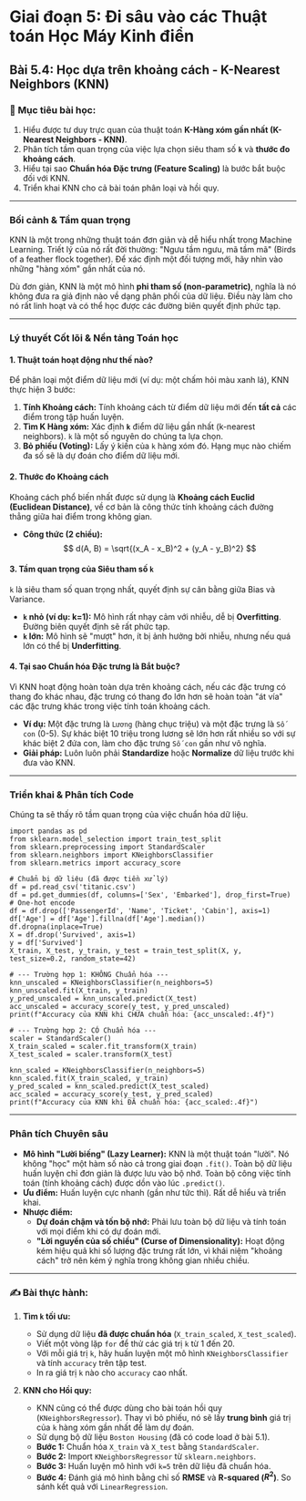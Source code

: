 # Giai đoạn 5: Đi sâu vào các Thuật toán Học Máy Kinh điển
## Bài 5.4: Học dựa trên khoảng cách - K-Nearest Neighbors (KNN)

### **🎯 Mục tiêu bài học:**
1.  Hiểu được tư duy trực quan của thuật toán **K-Hàng xóm gần nhất (K-Nearest Neighbors - KNN)**.
2.  Phân tích tầm quan trọng của việc lựa chọn siêu tham số **`k`** và **thước đo khoảng cách**.
3.  Hiểu tại sao **Chuẩn hóa Đặc trưng (Feature Scaling)** là bước bắt buộc đối với KNN.
4.  Triển khai KNN cho cả bài toán phân loại và hồi quy.

---

### **Bối cảnh & Tầm quan trọng**

KNN là một trong những thuật toán đơn giản và dễ hiểu nhất trong Machine Learning. Triết lý của nó rất đời thường: "Ngưu tầm ngưu, mã tầm mã" (Birds of a feather flock together). Để xác định một đối tượng mới, hãy nhìn vào những "hàng xóm" gần nhất của nó.

Dù đơn giản, KNN là một mô hình **phi tham số (non-parametric)**, nghĩa là nó không đưa ra giả định nào về dạng phân phối của dữ liệu. Điều này làm cho nó rất linh hoạt và có thể học được các đường biên quyết định phức tạp.

---

### **Lý thuyết Cốt lõi & Nền tảng Toán học**

#### **1. Thuật toán hoạt động như thế nào?**

Để phân loại một điểm dữ liệu mới (ví dụ: một chấm hỏi màu xanh lá), KNN thực hiện 3 bước:
1.  **Tính Khoảng cách:** Tính khoảng cách từ điểm dữ liệu mới đến **tất cả** các điểm trong tập huấn luyện.
2.  **Tìm K Hàng xóm:** Xác định **`k`** điểm dữ liệu gần nhất (k-nearest neighbors). `k` là một số nguyên do chúng ta lựa chọn.
3.  **Bỏ phiếu (Voting):** Lấy ý kiến của `k` hàng xóm đó. Hạng mục nào chiếm đa số sẽ là dự đoán cho điểm dữ liệu mới.



#### **2. Thước đo Khoảng cách**
Khoảng cách phổ biến nhất được sử dụng là **Khoảng cách Euclid (Euclidean Distance)**, về cơ bản là công thức tính khoảng cách đường thẳng giữa hai điểm trong không gian.

* **Công thức (2 chiều):**
    $$ d(A, B) = \sqrt{(x_A - x_B)^2 + (y_A - y_B)^2} $$

#### **3. Tầm quan trọng của Siêu tham số `k`**
`k` là siêu tham số quan trọng nhất, quyết định sự cân bằng giữa Bias và Variance.
* **`k` nhỏ (ví dụ: k=1):** Mô hình rất nhạy cảm với nhiễu, dễ bị **Overfitting**. Đường biên quyết định sẽ rất phức tạp.
* **`k` lớn:** Mô hình sẽ "mượt" hơn, ít bị ảnh hưởng bởi nhiễu, nhưng nếu quá lớn có thể bị **Underfitting**.

#### **4. Tại sao Chuẩn hóa Đặc trưng là Bắt buộc?**
Vì KNN hoạt động hoàn toàn dựa trên khoảng cách, nếu các đặc trưng có thang đo khác nhau, đặc trưng có thang đo lớn hơn sẽ hoàn toàn "át vía" các đặc trưng khác trong việc tính toán khoảng cách.

* **Ví dụ:** Một đặc trưng là `Lương` (hàng chục triệu) và một đặc trưng là `Số con` (0-5). Sự khác biệt 10 triệu trong lương sẽ lớn hơn rất nhiều so với sự khác biệt 2 đứa con, làm cho đặc trưng `Số con` gần như vô nghĩa.
* **Giải pháp:** Luôn luôn phải **Standardize** hoặc **Normalize** dữ liệu trước khi đưa vào KNN.

---

### **Triển khai & Phân tích Code**

Chúng ta sẽ thấy rõ tầm quan trọng của việc chuẩn hóa dữ liệu.

    import pandas as pd
    from sklearn.model_selection import train_test_split
    from sklearn.preprocessing import StandardScaler
    from sklearn.neighbors import KNeighborsClassifier
    from sklearn.metrics import accuracy_score

    # Chuẩn bị dữ liệu (đã được tiền xử lý)
    df = pd.read_csv('titanic.csv')
    df = pd.get_dummies(df, columns=['Sex', 'Embarked'], drop_first=True) # One-hot encode
    df = df.drop(['PassengerId', 'Name', 'Ticket', 'Cabin'], axis=1)
    df['Age'] = df['Age'].fillna(df['Age'].median())
    df.dropna(inplace=True)
    X = df.drop('Survived', axis=1)
    y = df['Survived']
    X_train, X_test, y_train, y_test = train_test_split(X, y, test_size=0.2, random_state=42)

    # --- Trường hợp 1: KHÔNG Chuẩn hóa ---
    knn_unscaled = KNeighborsClassifier(n_neighbors=5)
    knn_unscaled.fit(X_train, y_train)
    y_pred_unscaled = knn_unscaled.predict(X_test)
    acc_unscaled = accuracy_score(y_test, y_pred_unscaled)
    print(f"Accuracy của KNN khi CHƯA chuẩn hóa: {acc_unscaled:.4f}")

    # --- Trường hợp 2: CÓ Chuẩn hóa ---
    scaler = StandardScaler()
    X_train_scaled = scaler.fit_transform(X_train)
    X_test_scaled = scaler.transform(X_test)

    knn_scaled = KNeighborsClassifier(n_neighbors=5)
    knn_scaled.fit(X_train_scaled, y_train)
    y_pred_scaled = knn_scaled.predict(X_test_scaled)
    acc_scaled = accuracy_score(y_test, y_pred_scaled)
    print(f"Accuracy của KNN khi ĐÃ chuẩn hóa: {acc_scaled:.4f}")

---

### **Phân tích Chuyên sâu**

* **Mô hình "Lười biếng" (Lazy Learner):** KNN là một thuật toán "lười". Nó không "học" một hàm số nào cả trong giai đoạn `.fit()`. Toàn bộ dữ liệu huấn luyện chỉ đơn giản là được lưu vào bộ nhớ. Toàn bộ công việc tính toán (tính khoảng cách) được dồn vào lúc `.predict()`.
* **Ưu điểm:** Huấn luyện cực nhanh (gần như tức thì). Rất dễ hiểu và triển khai.
* **Nhược điểm:**
    * **Dự đoán chậm và tốn bộ nhớ:** Phải lưu toàn bộ dữ liệu và tính toán với mọi điểm khi có dự đoán mới.
    * **"Lời nguyền của số chiều" (Curse of Dimensionality):** Hoạt động kém hiệu quả khi số lượng đặc trưng rất lớn, vì khái niệm "khoảng cách" trở nên kém ý nghĩa trong không gian nhiều chiều.

---

### **✍️ Bài thực hành:**

1.  **Tìm `k` tối ưu:**
    * Sử dụng dữ liệu **đã được chuẩn hóa** (`X_train_scaled`, `X_test_scaled`).
    * Viết một vòng lặp `for` để thử các giá trị `k` từ 1 đến 20.
    * Với mỗi giá trị `k`, hãy huấn luyện một mô hình `KNeighborsClassifier` và tính `accuracy` trên tập test.
    * In ra giá trị `k` nào cho `accuracy` cao nhất.

2.  **KNN cho Hồi quy:**
    * KNN cũng có thể được dùng cho bài toán hồi quy (`KNeighborsRegressor`). Thay vì bỏ phiếu, nó sẽ lấy **trung bình** giá trị của `k` hàng xóm gần nhất để làm dự đoán.
    * Sử dụng bộ dữ liệu `Boston Housing` (đã có code load ở bài 5.1).
    * **Bước 1:** Chuẩn hóa `X_train` và `X_test` bằng `StandardScaler`.
    * **Bước 2:** Import `KNeighborsRegressor` từ `sklearn.neighbors`.
    * **Bước 3:** Huấn luyện mô hình với `k=5` trên dữ liệu đã chuẩn hóa.
    * **Bước 4:** Đánh giá mô hình bằng chỉ số **RMSE** và **R-squared ($R^2$)**. So sánh kết quả với `LinearRegression`.